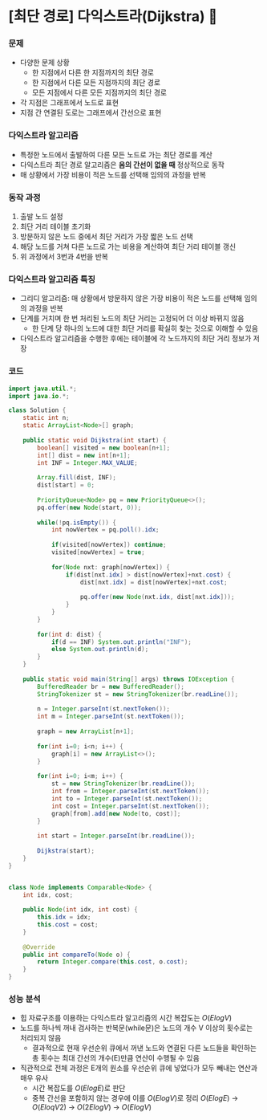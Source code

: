 # [최단 경로] 다익스트라(Dijkstra) 🚗
### 문제
- 다양한 문제 상황
    - 한 지점에서 다른 한 지점까지의 최단 경로
    - 한 지점에서 다른 모든 지점까지의 최단 경로
    - 모든 지점에서 다른 모든 지점까지의 최단 경로
- 각 지점은 그래프에서 노드로 표현
- 지점 간 연결된 도로는 그래프에서 간선으로 표현


### 다익스트라 알고리즘
- 특정한 노드에서 출발하여 다른 모든 노드로 가는 최단 경로를 계산
- 다익스트라 최단 경로 알고리즘은 **음의 간선이 없을 때** 정상적으로 동작
- 매 상황에서 가장 비용이 적은 노드를 선택해 임의의 과정을 반복


### 동작 과정
1. 출발 노드 설정
2. 최단 거리 테이블 초기화
3. 방문하지 않은 노드 중에서 최단 거리가 가장 짧은 노드 선택
4. 해당 노드를 거쳐 다른 노드로 가는 비용을 계산하여 최단 거리 테이블 갱신
5. 위 과정에서 3번과 4번을 반복


### 다익스트라 알고리즘 특징
- 그리디 알고리즘: 매 상황에서 방문하지 않은 가장 비용이 적은 노드를 선택해 임의의 과정을 반복
- 단계를 거치며 한 번 처리된 노드의 최단 거리는 고정되어 더 이상 바뀌지 않음
    - 한 단계 당 하나의 노드에 대한 최단 거리를 확실히 찾는 것으로 이해할 수 있음
- 다익스트라 알고리즘을 수행한 후에는 테이블에 각 노드까지의 최단 거리 정보가 저장


### 코드
```java
import java.util.*;
import java.io.*;

class Solution {
	static int n;
	static ArrayList<Node>[] graph;
    
    public static void Dijkstra(int start) {
    	boolean[] visited = new boolean[n+1];
        int[] dist = new int[n+1];
        int INF = Integer.MAX_VALUE;
        
        Array.fill(dist, INF);
        dist[start] = 0;
        
        PriorityQueue<Node> pq = new PriorityQueue<>();
        pq.offer(new Node(start, 0));
        
        while(!pq.isEmpty()) {
        	int nowVertex = pq.poll().idx;
            
            if(visited[nowVertex]) continue;
            visited[nowVertex] = true;
            
            for(Node nxt: graph[nowVertex]) {
            	if(dist[nxt.idx] > dist[nowVertex]+nxt.cost) {
                	dist[nxt.idx] = dist[nowVertex]+nxt.cost;
                    
                    pq.offer(new Node(nxt.idx, dist[nxt.idx]));
                }
            }
        }
    
    	for(int d: dist) {
        	if(d == INF) System.out.println("INF");
            else System.out.println(d);
        }
    }
    
    public static void main(String[] args) throws IOException {
    	BufferedReader br = new BufferedReader();
        StringTokenizer st = new StringTokenizer(br.readLine());
        
        n = Integer.parseInt(st.nextToken());
        int m = Integer.parseInt(st.nextToken());
        
        graph = new ArrayList[n+1];
        
        for(int i=0; i<n; i++) {
        	graph[i] = new ArrayList<>();
        }
        
        for(int i=0; i<m; i++) {
        	st = new StringTokenizer(br.readLine());
            int from = Integer.parseInt(st.nextToken());
        	int to = Integer.parseInt(st.nextToken());
            int cost = Integer.parseInt(st.nextToken());
            graph[from].add[new Node(to, cost)];
        }
        
        int start = Integer.parseInt(br.readLine());
        
        Dijkstra(start);
    }
}


class Node implements Comparable<Node> {
	int idx, cost;
    
    public Node(int idx, int cost) {
    	this.idx = idx;
        this.cost = cost;
    }
    
    @Override
    public int compareTo(Node o) {
    	return Integer.compare(this.cost, o.cost);
    }
}
```

### 성능 분석
- 힙 자료구조를 이용하는 다익스트라 알고리즘의 시간 복잡도는 $O(ElogV)$
- 노드를 하나씩 꺼내 검사하는 반복문(while문)은 노드의 개수 V 이상의 횟수로는 처리되지 않음
    - 결과적으로 현재 우선순위 큐에서 꺼낸 노드와 연결된 다른 노드들을 확인하는 총 횟수는 최대 간선의 개수(E)만큼 연산이 수행될 수 있음
- 직관적으로 전체 과정은 E개의 원소를 우선순위 큐에 넣었다가 모두 빼내는 연산과 매우 유사
    - 시간 복잡도를 $O(ElogE)$로 판단
    - 중복 간선을 포함하지 않는 경우에 이를 $O (ElogV)$로 정리
    $O(ElogE)$ → $O(EloqV2)$ → $O(2ElogV)$ → $O(ElogV)$